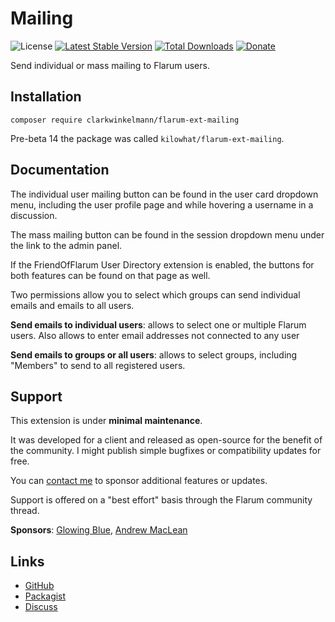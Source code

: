 # Mailing

![License](https://img.shields.io/badge/license-MIT-blue.svg) [![Latest Stable Version](https://img.shields.io/packagist/v/clarkwinkelmann/flarum-ext-mailing.svg)](https://packagist.org/packages/clarkwinkelmann/flarum-ext-mailing) [![Total Downloads](https://img.shields.io/packagist/dt/clarkwinkelmann/flarum-ext-mailing.svg)](https://packagist.org/packages/clarkwinkelmann/flarum-ext-mailing) [![Donate](https://img.shields.io/badge/paypal-donate-yellow.svg)](https://www.paypal.me/clarkwinkelmann)

Send individual or mass mailing to Flarum users.

## Installation

    composer require clarkwinkelmann/flarum-ext-mailing

Pre-beta 14 the package was called `kilowhat/flarum-ext-mailing`.

## Documentation

The individual user mailing button can be found in the user card dropdown menu, including the user profile page and while hovering a username in a discussion.

The mass mailing button can be found in the session dropdown menu under the link to the admin panel.

If the FriendOfFlarum User Directory extension is enabled, the buttons for both features can be found on that page as well.

Two permissions allow you to select which groups can send individual emails and emails to all users.

**Send emails to individual users**: allows to select one or multiple Flarum users. Also allows to enter email addresses not connected to any user

**Send emails to groups or all users**: allows to select groups, including "Members" to send to all registered users.

## Support

This extension is under **minimal maintenance**.

It was developed for a client and released as open-source for the benefit of the community.
I might publish simple bugfixes or compatibility updates for free.

You can [contact me](https://clarkwinkelmann.com/flarum) to sponsor additional features or updates.

Support is offered on a "best effort" basis through the Flarum community thread.

**Sponsors**: [Glowing Blue](https://glowingblue.com/), [Andrew MacLean](https://andrewdmaclean.com/)

## Links

- [GitHub](https://github.com/clarkwinkelmann/flarum-ext-mailing)
- [Packagist](https://packagist.org/packages/clarkwinkelmann/flarum-ext-mailing)
- [Discuss](https://discuss.flarum.org/d/20443)
